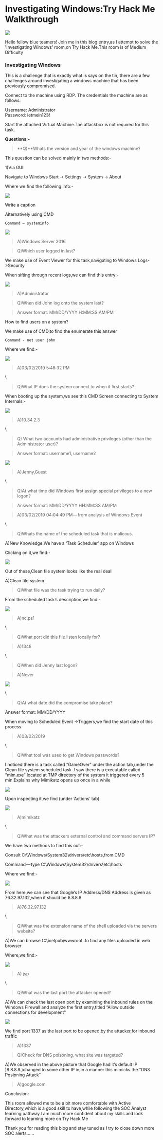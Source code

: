 # Investigating Windows:Try Hack Me Walkthrough

![](../../.gitbook/assets/THM1.png)

Hello fellow blue teamers! Join me in this blog entry,as I attempt to solve the 'Investigating Windows' room,on Try Hack Me.This room is of Medium Difficulty

### Investigating Windows

This is a challenge that is exactly what is says on the tin, there are a few challenges around investigating a windows machine that has been previously compromised.

Connect to the machine using RDP. The credentials the machine are as follows:

Username: Administrator\
Password: letmein123!

Start the attached Virtual Machine.The attackbox is not required for this task.

**Questions:-**



> **Q)**Whats the version and year of the windows machine?

This question can be solved mainly in two methods:-

1\)Via GUI

Navigate to Windows Start -> Settings -> System -> About

Where we find the following info:-

![](https://cdn-images-1.medium.com/max/1000/0\*3eLMh5IRcVsMZphd)

Write a caption

Alternatively using CMD

`Command — systeminfo`

![](https://cdn-images-1.medium.com/max/1000/0\*XhxCW8dMQBhhmit6)

> A)Windows Server 2016

> Q)Which user logged in last?

We make use of Event Viewer for this task,navigating to Windows Logs->Security

When sifting through recent logs,we can find this entry:-

![](https://cdn-images-1.medium.com/max/1000/0\*VLsOQo4GgxnLqonU)

> A)Administrator

> Q)When did John log onto the system last?

> Answer format: MM/DD/YYYY H:MM:SS AM/PM

How to find users on a system?

We make use of CMD,to find the enumerate this answer

`Command - net user john`

Where we find:-

![](https://cdn-images-1.medium.com/max/1000/1\*jlCem3\_gUShjeRXI\_UgYOA.png)

> A)03/02/2019 5:48:32 PM

\


> Q)What IP does the system connect to when it first starts?

When booting up the system,we see this CMD Screen connecting to System Internals:-

![](https://cdn-images-1.medium.com/max/1000/1\*4Sghm33gwBx79Z6AAncqHw.png)

> A)10.34.2.3

\


> Q) What two accounts had administrative privileges (other than the Administrator user)?

> Answer format: username1, username2

![](https://cdn-images-1.medium.com/max/1000/1\*clROgXCs3UQYa40UN-qJJA.png)

> A)Jenny,Guest

\


> Q)At what time did Windows first assign special privileges to a new logon?

> Answer format: MM/DD/YYYY HH:MM:SS AM/PM

> A)03/02/2019 04:04:49 PM — from analysis of Windows Event

\


> Q)Whats the name of the scheduled task that is malicous.

A)New Knowledge:We have a ‘Task Scheduler’ app on Windows

Clicking on it,we find:-

![](https://cdn-images-1.medium.com/max/1000/1\*taRc3h4hfl5uHf38TB\_ODw.png)

Out of these,Clean file system looks like the real deal

A)Clean file system

> Q)What file was the task trying to run daily?

From the scheduled task’s description,we find:-

![](https://cdn-images-1.medium.com/max/1000/1\*Yj2nLJb6AFISN4j\_NCG5LQ.png)

> A)nc.ps1

\


> Q)What port did this file listen locally for?

> A)1348

\


> Q)When did Jenny last logon?

> A)Never

![](https://cdn-images-1.medium.com/max/1000/1\*JPjmIMPB\_M1egzPgDcSMOg.png)

\


> Q)At what date did the compromise take place?

Answer format: MM/DD/YYYY

When moving to Scheduled Event ->Triggers,we find the start date of this process

> A)03/02/2019

\


> Q)What tool was used to get Windows passwords?

I noticed there is a task called “GameOver” under the action tab,under the Clean file system scheduled task .I saw there is a executable called “mim.exe” located at TMP directory of the system it triggered every 5 min.Explains why Mimikatz opens up once in a while

![](https://cdn-images-1.medium.com/max/1000/1\*h95mehKJAi5C\_fv8UGp5vw.png)

Upon inspecting it,we find (under ‘Actions’ tab)

![](https://cdn-images-1.medium.com/max/1000/1\*9Y--YcMmR6Y7PoQkGHGFRw.png)

> A)mimikatz

\


> Q)What was the attackers external control and command servers IP?

We have two methods to find this out:-

Consult C:\Windows\System32\drivers\etc\hosts,from CMD

Command — type C:\Windows\System32\drivers\etc\hosts

Where we find:-

![](https://cdn-images-1.medium.com/max/1000/1\*cz2xuwcCg4th2pl2ejEbyQ.png)

From here,we can see that Google’s IP Address/DNS Address is given as 76.32.97.132,when it should be 8.8.8.8

> A)76.32.97.132

\


> Q)What was the extension name of the shell uploaded via the servers website?

A)We can browse C:\inetpub\wwwroot .to find any files uploaded in web browser

Where,we find:-

![](https://cdn-images-1.medium.com/max/1000/1\*UI5woFTKEFhlJxJqhtC0xg.png)

> A).jsp

\


> Q)What was the last port the attacker opened?

A)We can check the last open port by examining the inbound rules on the Windows Firewall and analyze the first entry,titled “Allow outside connections for development”

![](https://cdn-images-1.medium.com/max/1000/1\*g2TI1hvTDfLO2QHgDvCz9A.png)

We find port 1337 as the last port to be opened,by the attacker,for inbound traffic

> A)1337

> Q)Check for DNS poisoning, what site was targeted?

A)We observed in the above picture that Google had it’s default IP )8.8.8.8.)changed to some other IP in,in a manner this mimicks the “DNS Posioning Attack”

> A)google.com

Conclusion:-

This room allowed me to be a bit more comfortable with Active Directory,which is a good skill to have,while following the SOC Analyst learning pathway.I am much more confident about my skills and look forward to learning more on Try Hack Me

Thank you for reading this blog and stay tuned as I try to close down more SOC alerts……

